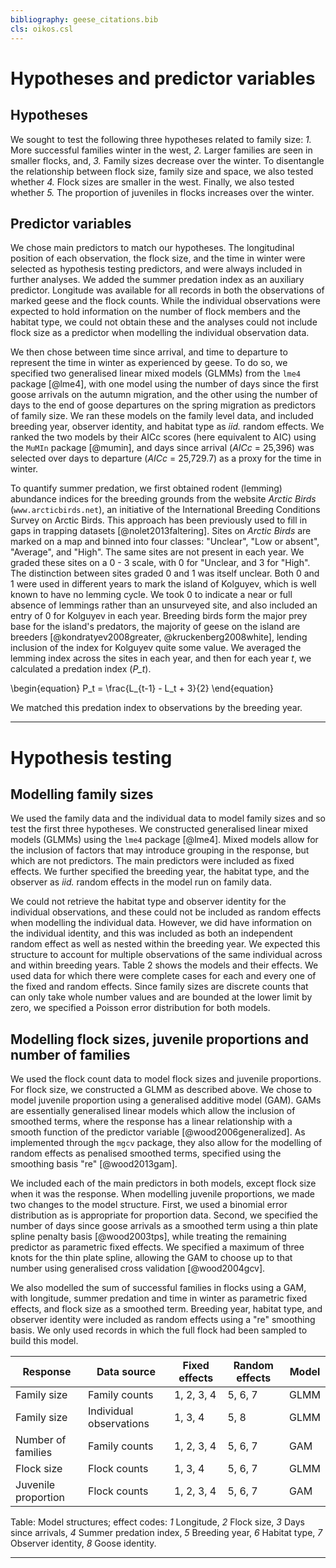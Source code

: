 ```yaml
---
bibliography: geese_citations.bib
cls: oikos.csl
---
```

# Hypotheses and predictor variables

## Hypotheses
We sought to test the following three hypotheses related to family size: *1.* More successful families winter in the west, *2.* Larger families are seen in smaller flocks, and, *3.* Family sizes decrease over the winter. To disentangle the relationship between flock size, family size and space, we also tested whether *4.* Flock sizes are smaller in the west. Finally, we also tested whether *5.* The proportion of juveniles in flocks increases over the winter.

## Predictor variables
We chose main predictors to match our hypotheses. The longitudinal position of each observation, the flock size, and the time in winter were selected as hypothesis testing predictors, and were always included in further analyses. We added the summer predation index as an auxiliary predictor. Longitude was available for all records in both the observations of marked geese and the flock counts. While the individual observations were expected to hold information on the number of flock members and the habitat type, we could not obtain these and the analyses could not include flock size as a predictor when modelling the individual observation data.

We then chose between time since arrival, and time to departure to represent the time in winter as experienced by geese. To do so, we specified two generalised linear mixed models (GLMMs) from the `lme4` package [@lme4], with one model using the number of days since the first goose arrivals on the autumn migration, and the other using the number of days to the end of goose departures on the spring migration as predictors of family size. We ran these models on the family level data, and included breeding year, observer identity, and habitat type as *iid.* random effects. We ranked the two models by their AICc scores (here equivalent to AIC) using the `MuMIn` package [@mumin], and days since arrival ($AICc$ = 25,396) was selected over days to departure ($AICc$ = 25,729.7) as a proxy for the time in winter.

To quantify summer predation, we first obtained rodent (lemming) abundance indices for the breeding grounds from the website *Arctic Birds* (`www.arcticbirds.net`), an initiative of the International Breeding Conditions Survey on Arctic Birds. This approach has been previously used to fill in gaps in trapping datasets [@nolet2013faltering]. Sites on *Arctic Birds* are marked on a map and binned into four classes: "Unclear", "Low or absent", "Average", and "High". The same sites are not present in each year. We graded these sites on a 0 - 3 scale, with 0 for "Unclear, and 3 for "High". The distinction between sites graded 0 and 1 was itself unclear. Both 0 and 1 were used in different years to mark the island of Kolguyev, which is well known to have no lemming cycle. We took 0 to indicate a near or full absence of lemmings rather than an unsurveyed site, and also included an entry of 0 for Kolguyev in each year. Breeding birds form the major prey base for the island's predators, the majority of geese on the island are breeders [@kondratyev2008greater, @kruckenberg2008white], lending inclusion of the index for Kolguyev quite some value. We averaged the lemming index across the sites in each year, and then for each year *t*, we calculated a predation index (*P_t*).

 \begin{equation} P_t = \frac{L_{t-1} - L_t + 3}{2} \end{equation}

We matched this predation index to observations by the breeding year.

---

# Hypothesis testing

## Modelling family sizes

We used the family data and the individual data to model family sizes and so test the first three hypotheses. We constructed generalised linear mixed models (GLMMs) using the `lme4` package [@lme4]. Mixed models allow for the inclusion of factors that may introduce grouping in the response, but which are not predictors. The main predictors were included as fixed effects. We further specified the breeding year, the habitat type, and the observer as *iid.* random effects in the model run on family data.

We could not retrieve the habitat type and observer identity for the individual observations, and these could not be included as random effects when modelling the individual data. However, we did have information on the individual identity, and this was included as both an independent random effect as well as nested within the breeding year. We expected this structure to account for multiple observations of the same individual across and within breeding years. Table 2 shows the models and their effects. We used data for which there were complete cases for each and every one of the fixed and random effects. Since family sizes are discrete counts that can only take whole number values and are bounded at the lower limit by zero, we specified a Poisson error distribution for both models.

## Modelling flock sizes, juvenile proportions and number of families

We used the flock count data to model flock sizes and juvenile proportions. For flock size, we constructed a GLMM as described above. We chose to model juvenile proportion using a generalised additive model (GAM). GAMs are essentially generalised linear models which allow the inclusion of smoothed terms, where the response has a linear relationship with a smooth function of the predictor variable [@wood2006generalized]. As implemented through the `mgcv` package, they also allow for the modelling of random effects as penalised smoothed terms, specified using the smoothing basis "re" [@wood2013gam].

We included each of the main predictors in both models, except flock size when it was the response. When modelling juvenile proportions, we made two changes to the model structure. First, we used a binomial error distribution as is appropriate for proportion data. Second, we specified the number of days since goose arrivals as a smoothed term using a thin plate spline penalty basis [@wood2003tps], while treating the remaining predictor as parametric fixed effects. We specified a maximum of three knots for the thin plate spline, allowing the GAM to choose up to that number using generalised cross validation [@wood2004gcv].

We also modelled the sum of successful families in flocks using a GAM, with longitude, summer predation and time in winter as parametric fixed effects, and flock size as a smoothed term. Breeding year, habitat type, and observer identity were included as random effects using a "re" smoothing basis. We only used records in which the full flock had been sampled to build this model.

|Response|Data source|Fixed effects|Random effects|Model|
|---|---|---|---|---|
|Family size|Family counts|1, 2, 3, 4|5, 6, 7|GLMM
|Family size|Individual observations|1, 3, 4|5, 8|GLMM
|Number of families|Family counts|1, 2, 3, 4|5, 6, 7|GAM
|Flock size|Flock counts|1, 3, 4|5, 6, 7|GLMM
|Juvenile proportion|Flock counts|1, 2, 3, 4|5, 6, 7|GAM

Table: Model structures; effect codes: *1* Longitude, *2* Flock size, *3* Days since arrivals, *4* Summer predation index, *5* Breeding year, *6* Habitat type, *7* Observer identity, *8* Goose identity.

---
